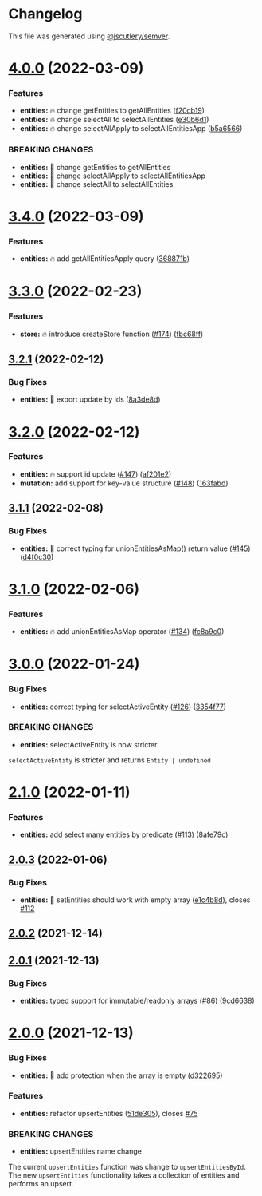 # Changelog

This file was generated using [@jscutlery/semver](https://github.com/jscutlery/semver).

# [4.0.0](https://github.com/ngneat/elf/compare/entities-3.4.0...entities-4.0.0) (2022-03-09)


### Features

* **entities:** 🔥 change getEntities to getAllEntities ([f20cb19](https://github.com/ngneat/elf/commit/f20cb19f1a27df4e73feb4ce4e339915956c9a26))
* **entities:** 🔥 change selectAll to selectAllEntities ([e30b6d1](https://github.com/ngneat/elf/commit/e30b6d19ccac7759b9587edfff01c8c29248a738))
* **entities:** 🔥 change selectAllApply to selectAllEntitiesApp ([b5a6566](https://github.com/ngneat/elf/commit/b5a6566b896ae2bb6e32e26fdae8fac7f1af12ce))


### BREAKING CHANGES

* **entities:** 🧨 change getEntities to getAllEntities
* **entities:** 🧨 change selectAllApply to selectAllEntitiesApp
* **entities:** 🧨 change selectAll to selectAllEntities



# [3.4.0](https://github.com/ngneat/elf/compare/entities-3.3.0...entities-3.4.0) (2022-03-09)


### Features

* **entities:** 🔥 add getAllEntitiesApply query ([368871b](https://github.com/ngneat/elf/commit/368871bd52139e0c59d4ff6ed789282264d68bc9))
# [3.3.0](https://github.com/ngneat/elf/compare/entities-3.2.1...entities-3.3.0) (2022-02-23)


### Features

* **store:** 🔥 introduce createStore function ([#174](https://github.com/ngneat/elf/issues/174)) ([fbc68ff](https://github.com/ngneat/elf/commit/fbc68ff1dd91190486a74dea9637ce34a47fb9ea))



## [3.2.1](https://github.com/ngneat/elf/compare/entities-3.2.0...entities-3.2.1) (2022-02-12)


### Bug Fixes

* **entities:** 🐞 export update by ids ([8a3de8d](https://github.com/ngneat/elf/commit/8a3de8d9868a8adbac7f3c2cbe98ed0310239a7a))



# [3.2.0](https://github.com/ngneat/elf/compare/entities-3.1.1...entities-3.2.0) (2022-02-12)


### Features

* **entities:** 🔥 support id update ([#147](https://github.com/ngneat/elf/issues/147)) ([af201e2](https://github.com/ngneat/elf/commit/af201e22a8ef7b3bb959124e95a8bf45057b9699))
* **mutation:** add support for key-value structure ([#148](https://github.com/ngneat/elf/issues/148)) ([163fabd](https://github.com/ngneat/elf/commit/163fabd0386ce20dc1c35b9bb210d90b1c00c6dd))



## [3.1.1](https://github.com/ngneat/elf/compare/entities-3.1.0...entities-3.1.1) (2022-02-08)


### Bug Fixes

* **entities:** 🐞 correct typing for unionEntitiesAsMap() return value ([#145](https://github.com/ngneat/elf/issues/145)) ([d4f0c30](https://github.com/ngneat/elf/commit/d4f0c30900822c01a291424902e2f91a04a2f0b4))



# [3.1.0](https://github.com/ngneat/elf/compare/entities-3.0.0...entities-3.1.0) (2022-02-06)


### Features

* **entities:** 🔥 add unionEntitiesAsMap operator ([#134](https://github.com/ngneat/elf/issues/134)) ([fc8a9c0](https://github.com/ngneat/elf/commit/fc8a9c0956fb1aefcb4c455aa64943de8ca13c52))



# [3.0.0](https://github.com/ngneat/elf/compare/entities-2.1.0...entities-3.0.0) (2022-01-24)


### Bug Fixes

* **entities:** correct typing for selectActiveEntity ([#126](https://github.com/ngneat/elf/issues/126)) ([3354f77](https://github.com/ngneat/elf/commit/3354f77349e0cb05f8181b2d11c09a2a7116486a))


### BREAKING CHANGES

* **entities:** selectActiveEntity is now stricter

`selectActiveEntity` is stricter and returns `Entity | undefined`



# [2.1.0](https://github.com/ngneat/elf/compare/entities-2.0.3...entities-2.1.0) (2022-01-11)


### Features

* **entities:** add select many entities by predicate ([#113](https://github.com/ngneat/elf/issues/113)) ([8afe79c](https://github.com/ngneat/elf/commit/8afe79c44d25435b2bc4da9fe71325eb7990cf0f))



## [2.0.3](https://github.com/ngneat/elf/compare/entities-2.0.2...entities-2.0.3) (2022-01-06)


### Bug Fixes

* **entities:** 🐞 setEntities should work with empty array ([e1c4b8d](https://github.com/ngneat/elf/commit/e1c4b8da99179505c721fb0bdebd34ddba679626)), closes [#112](https://github.com/ngneat/elf/issues/112)



## [2.0.2](https://github.com/ngneat/elf/compare/entities-2.0.1...entities-2.0.2) (2021-12-14)



## [2.0.1](https://github.com/ngneat/elf/compare/entities-2.0.0...entities-2.0.1) (2021-12-13)


### Bug Fixes

* **entities:** typed support for immutable/readonly arrays ([#86](https://github.com/ngneat/elf/issues/86)) ([9cd6638](https://github.com/ngneat/elf/commit/9cd66381b7b9562eda10c52cd63bc19017ec8bbb))



# [2.0.0](https://github.com/ngneat/elf/compare/entities-1.0.0...entities-2.0.0) (2021-12-13)


### Bug Fixes

* **entities:** 🐞 add protection when the array is empty ([d322695](https://github.com/ngneat/elf/commit/d32269524f361ec823e732cadde49fa0ff777554))


### Features

* **entities:** refactor upsertEntities ([51de305](https://github.com/ngneat/elf/commit/51de30584d7b86402317dfbdd57aff89cf50170a)), closes [#75](https://github.com/ngneat/elf/issues/75)


### BREAKING CHANGES

* **entities:** upsertEntities name change

The current `upsertEntities` function was change to `upsertEntitiesById`.
The new `upsertEntities` functionality takes a collection of entities and performs an upsert.
